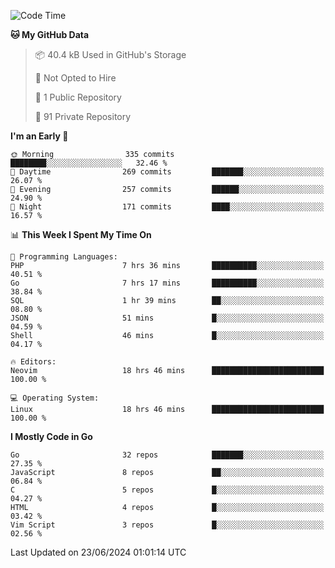 
<!--START_SECTION:waka-->
![Code Time](http://img.shields.io/badge/Code%20Time-4%2C965%20hrs%2021%20mins-blue)

**🐱 My GitHub Data** 

> 📦 40.4 kB Used in GitHub's Storage 
 > 
> 🚫 Not Opted to Hire
 > 
> 📜 1 Public Repository 
 > 
> 🔑 91 Private Repository 
 > 
**I'm an Early 🐤** 

```text
🌞 Morning                335 commits         ████████░░░░░░░░░░░░░░░░░   32.46 % 
🌆 Daytime                269 commits         ███████░░░░░░░░░░░░░░░░░░   26.07 % 
🌃 Evening                257 commits         ██████░░░░░░░░░░░░░░░░░░░   24.90 % 
🌙 Night                  171 commits         ████░░░░░░░░░░░░░░░░░░░░░   16.57 % 
```


📊 **This Week I Spent My Time On** 

```text
💬 Programming Languages: 
PHP                      7 hrs 36 mins       ██████████░░░░░░░░░░░░░░░   40.51 % 
Go                       7 hrs 17 mins       ██████████░░░░░░░░░░░░░░░   38.84 % 
SQL                      1 hr 39 mins        ██░░░░░░░░░░░░░░░░░░░░░░░   08.80 % 
JSON                     51 mins             █░░░░░░░░░░░░░░░░░░░░░░░░   04.59 % 
Shell                    46 mins             █░░░░░░░░░░░░░░░░░░░░░░░░   04.17 % 

🔥 Editors: 
Neovim                   18 hrs 46 mins      █████████████████████████   100.00 % 

💻 Operating System: 
Linux                    18 hrs 46 mins      █████████████████████████   100.00 % 
```

**I Mostly Code in Go** 

```text
Go                       32 repos            ███████░░░░░░░░░░░░░░░░░░   27.35 % 
JavaScript               8 repos             ██░░░░░░░░░░░░░░░░░░░░░░░   06.84 % 
C                        5 repos             █░░░░░░░░░░░░░░░░░░░░░░░░   04.27 % 
HTML                     4 repos             █░░░░░░░░░░░░░░░░░░░░░░░░   03.42 % 
Vim Script               3 repos             █░░░░░░░░░░░░░░░░░░░░░░░░   02.56 % 
```




 Last Updated on 23/06/2024 01:01:14 UTC
<!--END_SECTION:waka-->
